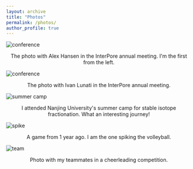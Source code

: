```yaml
---
layout: archive
title: "Photos"
permalink: /photos/
author_profile: true
---
```


![conference](http://Lilj1999.github.io/images/Interpore.jpg)
<center>The photo with Alex Hansen in the InterPore annual meeting. I'm the first from the left.</center>

![conference](http://Lilj1999.github.io/images/ivanLunatiV2.jpg)
<center>The photo with Ivan Lunati in the InterPore annual meeting.</center>

![summer camp](http://Lilj1999.github.io/images/SummerCamp.jpg)
<center>I attended Nanjing University's summer camp for stable isotope fractionation. What an interesting journey!</center>

![spike](http://Lilj1999.github.io/images/volleyball.jpg)
<center>A game from 1 year ago. I am the one spiking the volleyball.</center>

![team](http://Lilj1999.github.io/images/gym.jpg)
<center>Photo with my teammates in a cheerleading competition.</center>

